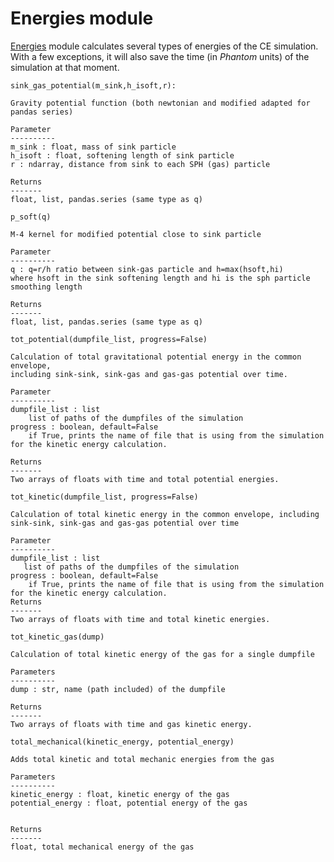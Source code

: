 # Energies module   

[Energies](../src/energies.py) module calculates several types of energies of the CE simulation. With a few exceptions, it will also save the time (in *Phantom* units) of the simulation at that moment.  

``sink_gas_potential(m_sink,h_isoft,r):``

    
    Gravity potential function (both newtonian and modified adapted for pandas series)    

    Parameter 
    ----------
    m_sink : float, mass of sink particle 
    h_isoft : float, softening length of sink particle
    r : ndarray, distance from sink to each SPH (gas) particle
    
    Returns
    -------
    float, list, pandas.series (same type as q)
    

``p_soft(q)``

    M-4 kernel for modified potential close to sink particle        
    
    Parameter 
    ----------
    q : q=r/h ratio between sink-gas particle and h=max(hsoft,hi) 
    where hsoft in the sink softening length and hi is the sph particle
    smoothing length

    Returns
    -------
    float, list, pandas.series (same type as q)

``tot_potential(dumpfile_list, progress=False)``

    Calculation of total gravitational potential energy in the common envelope,
    including sink-sink, sink-gas and gas-gas potential over time.    
    
    Parameter 
    ----------
    dumpfile_list : list
        list of paths of the dumpfiles of the simulation 
    progress : boolean, default=False   
        if True, prints the name of file that is using from the simulation for the kinetic energy calculation.

    Returns
    -------
    Two arrays of floats with time and total potential energies.


``tot_kinetic(dumpfile_list, progress=False)``

    Calculation of total kinetic energy in the common envelope, including 
    sink-sink, sink-gas and gas-gas potential over time        
    
    Parameter 
    ----------
    dumpfile_list : list
       list of paths of the dumpfiles of the simulation 
    progress : boolean, default=False   
        if True, prints the name of file that is using from the simulation for the kinetic energy calculation.
    Returns
    -------
    Two arrays of floats with time and total kinetic energies.

``tot_kinetic_gas(dump)``

    Calculation of total kinetic energy of the gas for a single dumpfile
    
    Parameters
    ----------
    dump : str, name (path included) of the dumpfile

    Returns
    -------
    Two arrays of floats with time and gas kinetic energy.

``total_mechanical(kinetic_energy, potential_energy)``

    Adds total kinetic and total mechanic energies from the gas
        
    Parameters
    ----------
    kinetic_energy : float, kinetic energy of the gas 
    potential_energy : float, potential energy of the gas 

    
    Returns
    -------
    float, total mechanical energy of the gas
